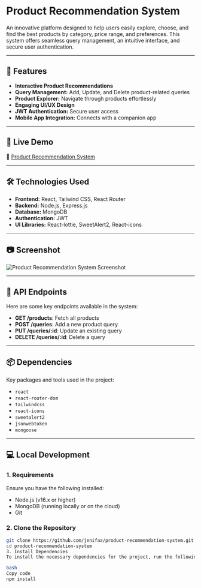 # **Product Recommendation System**

An innovative platform designed to help users easily explore, choose, and find the best products by category, price range, and preferences. This system offers seamless query management, an intuitive interface, and secure user authentication.

---

## **🌟 Features**
- **Interactive Product Recommendations**
- **Query Management:** Add, Update, and Delete product-related queries
- **Product Explorer:** Navigate through products effortlessly
- **Engaging UI/UX Design**
- **JWT Authentication:** Secure user access
- **Mobile App Integration:** Connects with a companion app

---

## **🚀 Live Demo**
🔗 [Product Recommendation System](https://assignment-11-e8708.web.app)

---

## **🛠️ Technologies Used**
- **Frontend:** React, Tailwind CSS, React Router
- **Backend:** Node.js, Express.js
- **Database:** MongoDB
- **Authentication:** JWT
- **UI Libraries:** React-lottie, SweetAlert2, React-icons

---

## **📷 Screenshot**
![Product Recommendation System Screenshot](https://i.ibb.co/hFNRqd8/projects-ss.png)

---

## **📂 API Endpoints**
Here are some key endpoints available in the system:

- **GET /products**: Fetch all products
- **POST /queries**: Add a new product query
- **PUT /queries/:id**: Update an existing query
- **DELETE /queries/:id**: Delete a query

---

## **📦 Dependencies**
Key packages and tools used in the project:
- `react`
- `react-router-dom`
- `tailwindcss`
- `react-icons`
- `sweetalert2`
- `jsonwebtoken`
- `mongoose`

---

## **💻 Local Development**

### **1. Requirements**
Ensure you have the following installed:
- Node.js (v16.x or higher)
- MongoDB (running locally or on the cloud)
- Git

### **2. Clone the Repository**
```bash
git clone https://github.com/jenifaa/product-recommendation-system.git
cd product-recommendation-system
3. Install Dependencies
To install the necessary dependencies for the project, run the following command in the root directory of your project:

bash
Copy code
npm install
